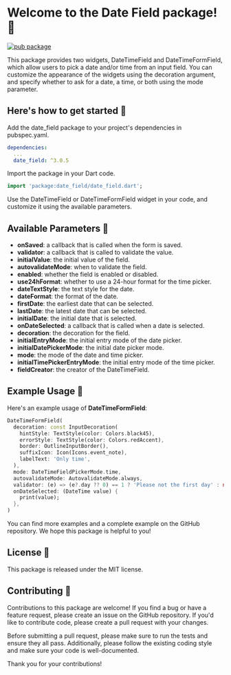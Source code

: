 # Welcome to the Date Field package! 📅

[![pub package](https://img.shields.io/pub/v/date_field.svg)](https://pub.dev/packages/date_field)

This package provides two widgets, DateTimeField and DateTimeFormField, which allow users to pick a date and/or time from an input field. You can customize the appearance of the widgets using the decoration argument, and specify whether to ask for a date, a time, or both using the mode parameter.

## Here's how to get started 🚀

Add the date_field package to your project's dependencies in pubspec.yaml.

```yaml
dependencies:
  ...
  date_field: ^3.0.5
```


Import the package in your Dart code.

```dart
import 'package:date_field/date_field.dart';
```

Use the DateTimeField or DateTimeFormField widget in your code, and customize it using the available parameters.

## Available Parameters 📝

- <b>onSaved</b>: a callback that is called when the form is saved.
- <b>validator</b>: a callback that is called to validate the value.
- <b>initialValue</b>: the initial value of the field.
- <b>autovalidateMode</b>: when to validate the field.
- <b>enabled</b>: whether the field is enabled or disabled.
- <b>use24hFormat</b>: whether to use a 24-hour format for the time picker.
- <b>dateTextStyle</b>: the text style for the date.
- <b>dateFormat</b>: the format of the date.
- <b>firstDate</b>: the earliest date that can be selected.
- <b>lastDate</b>: the latest date that can be selected.
- <b>initialDate</b>: the initial date that is selected.
- <b>onDateSelected</b>: a callback that is called when a date is selected.
- <b>decoration</b>: the decoration for the field.
- <b>initialEntryMode</b>: the initial entry mode of the date picker.
- <b>initialDatePickerMode</b>: the initial date picker mode.
- <b>mode</b>: the mode of the date and time picker.
- <b>initialTimePickerEntryMode</b>: the initial entry mode of the time picker.
- <b>fieldCreator</b>: the creator of the DateTimeField.

## Example Usage 📖

Here's an example usage of <b>DateTimeFormField</b>:

```dart
DateTimeFormField(
  decoration: const InputDecoration(
    hintStyle: TextStyle(color: Colors.black45),
    errorStyle: TextStyle(color: Colors.redAccent),
    border: OutlineInputBorder(),
    suffixIcon: Icon(Icons.event_note),
    labelText: 'Only time',
  ),
  mode: DateTimeFieldPickerMode.time,
  autovalidateMode: AutovalidateMode.always,
  validator: (e) => (e?.day ?? 0) == 1 ? 'Please not the first day' : null,
  onDateSelected: (DateTime value) {
    print(value);
  },
)
```

You can find more examples and a complete example on the GitHub repository. We hope this package is helpful to you!

## License 📜

This package is released under the MIT license.

## Contributing 🤝

Contributions to this package are welcome! If you find a bug or have a feature request, please create an issue on the GitHub repository. If you'd like to contribute code, please create a pull request with your changes.

Before submitting a pull request, please make sure to run the tests and ensure they all pass. Additionally, please follow the existing coding style and make sure your code is well-documented.

Thank you for your contributions!